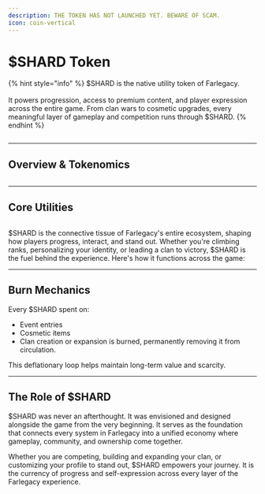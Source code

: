 ```yaml
---
description: THE TOKEN HAS NOT LAUNCHED YET. BEWARE OF SCAM.
icon: coin-vertical
---
```


# $SHARD Token

{% hint style="info" %}
$SHARD is the native utility token of Farlegacy.\
\
It powers progression, access to premium content, and player expression across the entire game. From clan wars to cosmetic upgrades, every meaningful layer of gameplay and competition runs through $SHARD.
{% endhint %}

<figure><img src="../.gitbook/assets/Group 342.png" alt=""><figcaption></figcaption></figure>

***

## Overview & Tokenomics

<figure><img src="../.gitbook/assets/RM.png" alt=""><figcaption></figcaption></figure>

***

## Core Utilities

<figure><img src="../.gitbook/assets/Сore.png" alt=""><figcaption></figcaption></figure>

$SHARD is the connective tissue of Farlegacy's entire ecosystem, shaping how players progress, interact, and stand out. Whether you're climbing ranks, personalizing your identity, or leading a clan to victory, $SHARD is the fuel behind the experience. Here's how it functions across the game:

***

## Burn Mechanics

Every $SHARD spent on:

* Event entries
* Cosmetic items
* Clan creation or expansion is burned, permanently removing it from circulation.

This deflationary loop helps maintain long-term value and scarcity.

***

## The Role of $SHARD

$SHARD was never an afterthought. It was envisioned and designed alongside the game from the very beginning. It serves as the foundation that connects every system in Farlegacy into a unified economy where gameplay, community, and ownership come together.

Whether you are competing, building and expanding your clan, or customizing your profile to stand out, $SHARD empowers your journey. It is the currency of progress and self-expression across every layer of the Farlegacy experience.
